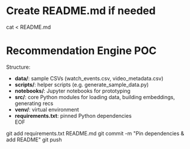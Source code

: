 # Create README.md if needed
cat <<EOF > README.md
# Recommendation Engine POC

Structure:
- **data/**: sample CSVs (watch_events.csv, video_metadata.csv)  
- **scripts/**: helper scripts (e.g. generate_sample_data.py)  
- **notebooks/**: Jupyter notebooks for prototyping  
- **src/**: core Python modules for loading data, building embeddings, generating recs  
- **venv/**: virtual environment  
- **requirements.txt**: pinned Python dependencies  
EOF

git add requirements.txt README.md
git commit -m "Pin dependencies & add README"
git push